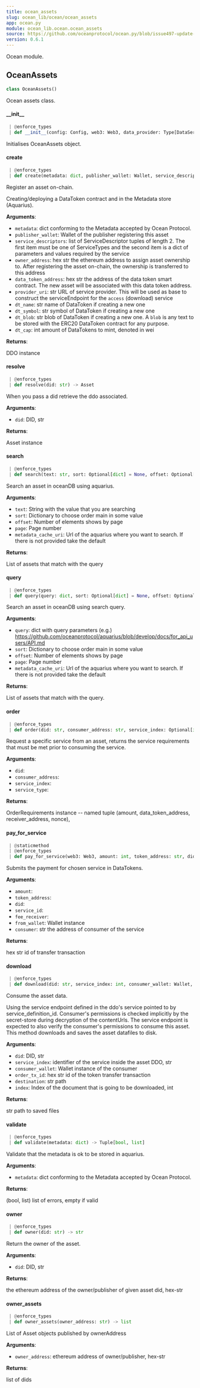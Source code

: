 ```yaml
---
title: ocean_assets
slug: ocean_lib/ocean/ocean_assets
app: ocean.py
module: ocean_lib.ocean.ocean_assets
source: https://github.com/oceanprotocol/ocean.py/blob/issue497-update-docs/ocean_lib/ocean/ocean_assets.py
version: 0.6.1
---
```

Ocean module.

## OceanAssets

```python
class OceanAssets()
```

Ocean assets class.

#### \_\_init\_\_

```python
 | @enforce_types
 | def __init__(config: Config, web3: Web3, data_provider: Type[DataServiceProvider], ddo_registry_address: str) -> None
```

Initialises OceanAssets object.

#### create

```python
 | @enforce_types
 | def create(metadata: dict, publisher_wallet: Wallet, service_descriptors: list = None, owner_address: Optional[str] = None, data_token_address: Optional[str] = None, provider_uri: Optional[str] = None, dt_name: Optional[str] = None, dt_symbol: Optional[str] = None, dt_blob: Optional[str] = None, dt_cap: Optional[int] = None, encrypt: Optional[bool] = False) -> Optional[Asset]
```

Register an asset on-chain.

Creating/deploying a DataToken contract and in the Metadata store (Aquarius).

**Arguments**:

- `metadata`: dict conforming to the Metadata accepted by Ocean Protocol.
- `publisher_wallet`: Wallet of the publisher registering this asset
- `service_descriptors`: list of ServiceDescriptor tuples of length 2.
The first item must be one of ServiceTypes and the second
item is a dict of parameters and values required by the service
- `owner_address`: hex str the ethereum address to assign asset ownership to. After
registering the asset on-chain, the ownership is transferred to this address
- `data_token_address`: hex str the address of the data token smart contract. The new
asset will be associated with this data token address.
- `provider_uri`: str URL of service provider. This will be used as base to
construct the serviceEndpoint for the `access` (download) service
- `dt_name`: str name of DataToken if creating a new one
- `dt_symbol`: str symbol of DataToken if creating a new one
- `dt_blob`: str blob of DataToken if creating a new one. A `blob` is any text
to be stored with the ERC20 DataToken contract for any purpose.
- `dt_cap`: int amount of DataTokens to mint, denoted in wei

**Returns**:

DDO instance

#### resolve

```python
 | @enforce_types
 | def resolve(did: str) -> Asset
```

When you pass a did retrieve the ddo associated.

**Arguments**:

- `did`: DID, str

**Returns**:

Asset instance

#### search

```python
 | @enforce_types
 | def search(text: str, sort: Optional[dict] = None, offset: Optional[int] = 100, page: Optional[int] = 1, metadata_cache_uri: Optional[str] = None) -> list
```

Search an asset in oceanDB using aquarius.

**Arguments**:

- `text`: String with the value that you are searching
- `sort`: Dictionary to choose order main in some value
- `offset`: Number of elements shows by page
- `page`: Page number
- `metadata_cache_uri`: Url of the aquarius where you want to search. If there is not
provided take the default

**Returns**:

List of assets that match with the query

#### query

```python
 | @enforce_types
 | def query(query: dict, sort: Optional[dict] = None, offset: Optional[int] = 100, page: Optional[int] = 1, metadata_cache_uri: Optional[str] = None) -> list
```

Search an asset in oceanDB using search query.

**Arguments**:

- `query`: dict with query parameters
(e.g.) https://github.com/oceanprotocol/aquarius/blob/develop/docs/for_api_users/API.md
- `sort`: Dictionary to choose order main in some value
- `offset`: Number of elements shows by page
- `page`: Page number
- `metadata_cache_uri`: Url of the aquarius where you want to search. If there is not
provided take the default

**Returns**:

List of assets that match with the query.

#### order

```python
 | @enforce_types
 | def order(did: str, consumer_address: str, service_index: Optional[int] = None, service_type: Optional[str] = None, userdata: Optional[dict] = None) -> OrderRequirements
```

Request a specific service from an asset, returns the service requirements that
must be met prior to consuming the service.

**Arguments**:

- `did`: 
- `consumer_address`: 
- `service_index`: 
- `service_type`: 

**Returns**:

OrderRequirements instance -- named tuple (amount, data_token_address, receiver_address, nonce),

#### pay\_for\_service

```python
 | @staticmethod
 | @enforce_types
 | def pay_for_service(web3: Web3, amount: int, token_address: str, did: str, service_id: int, fee_receiver: str, from_wallet: Wallet, consumer: str) -> str
```

Submits the payment for chosen service in DataTokens.

**Arguments**:

- `amount`: 
- `token_address`: 
- `did`: 
- `service_id`: 
- `fee_receiver`: 
- `from_wallet`: Wallet instance
- `consumer`: str the address of consumer of the service

**Returns**:

hex str id of transfer transaction

#### download

```python
 | @enforce_types
 | def download(did: str, service_index: int, consumer_wallet: Wallet, order_tx_id: str, destination: Union[str, Path], index: Optional[int] = None, userdata: Optional[dict] = None) -> str
```

Consume the asset data.

Using the service endpoint defined in the ddo's service pointed to by service_definition_id.
Consumer's permissions is checked implicitly by the secret-store during decryption
of the contentUrls.
The service endpoint is expected to also verify the consumer's permissions to consume this
asset.
This method downloads and saves the asset datafiles to disk.

**Arguments**:

- `did`: DID, str
- `service_index`: identifier of the service inside the asset DDO, str
- `consumer_wallet`: Wallet instance of the consumer
- `order_tx_id`: hex str id of the token transfer transaction
- `destination`: str path
- `index`: Index of the document that is going to be downloaded, int

**Returns**:

str path to saved files

#### validate

```python
 | @enforce_types
 | def validate(metadata: dict) -> Tuple[bool, list]
```

Validate that the metadata is ok to be stored in aquarius.

**Arguments**:

- `metadata`: dict conforming to the Metadata accepted by Ocean Protocol.

**Returns**:

(bool, list) list of errors, empty if valid

#### owner

```python
 | @enforce_types
 | def owner(did: str) -> str
```

Return the owner of the asset.

**Arguments**:

- `did`: DID, str

**Returns**:

the ethereum address of the owner/publisher of given asset did, hex-str

#### owner\_assets

```python
 | @enforce_types
 | def owner_assets(owner_address: str) -> list
```

List of Asset objects published by ownerAddress

**Arguments**:

- `owner_address`: ethereum address of owner/publisher, hex-str

**Returns**:

list of dids

